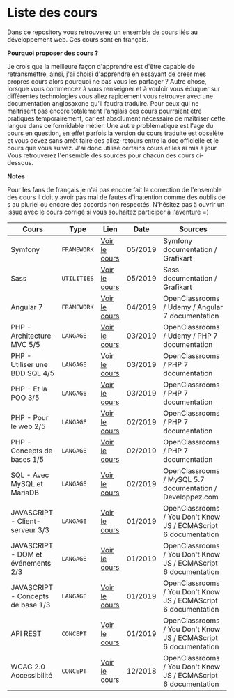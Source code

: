 # Liste des cours

Dans ce repository vous retrouverez un ensemble de cours liés au développement web. Ces cours sont en français.<br>

**Pourquoi proposer des cours ?** <br>

Je crois que la meilleure façon d'apprendre est d'être capable de retransmettre, ainsi, j'ai choisi d'apprendre en essayant de créer mes propres cours alors pourquoi ne pas vous les partager ?
Autre chose, lorsque vous commencez à vous renseigner et à vouloir vous éduquer sur différentes technologies vous allez rapidement vous retrouver avec une documentation anglosaxone qu'il faudra traduire. Pour ceux qui ne maîtrisent pas encore totalement l'anglais ces cours pourraient être pratiques temporairement, car est absolument nécessaire de maîtriser cette langue dans ce formidable métier. Une autre problèmatique est l'age du cours en question, en effet parfois la version du cours traduite est obselète et vous devez sans arrêt faire des allez-retours entre la doc officielle et le cours que vous suivez. J'ai donc utilisé certains cours et les ai mis à jour. <br>
Vous retrouverez l'ensemble des sources pour chacun des cours ci-dessous.

**Notes** <br>

Pour les fans de français je n'ai pas encore fait la correction de l'ensemble des cours il doit y avoir pas mal de fautes d'inatention comme des oublis de s au pluriel ou encore des accords non respectés. N'hésitez pas à ouvrir un issue avec le cours corrigé si vous souhaitez participer à l'aventure =)


Cours								|	Type			| Lien								|		Date		|		Sources		|
-----------------------------------	|	--------------	| -----------------------------------	| 		-----		|		-------		|
Symfony							|	`FRAMEWORK`		|[Voir le cours](https://github.com/PaulWeinsberg/My-courses/tree/master/Symfony%204)	|	05/2019	|	Symfony documentation / Grafikart	|
Sass							|	`UTILITIES`		|[Voir le cours](https://github.com/PaulWeinsberg/my-courses/tree/master/Sass)	|	05/2019	|	Sass documentation / Grafikart	|
Angular 7							|	`FRAMEWORK`		|[Voir le cours](https://github.com/PaulWeinsberg/my-courses/tree/master/Angular%207)	|	04/2019	|	OpenClassrooms / Udemy / Angular 7 documentation	|
PHP - Architecture MVC 5/5		|	`LANGAGE`			|[Voir le cours](https://www.evernote.com/shard/s317/sh/f6781819-f735-4fcc-bd4a-3fc5b7a22ee3/a26604ad5821a5e01cab0080a6637019)	|	03/2019	|	OpenClassrooms / Udemy / PHP 7 documentation	|
PHP - Utiliser une BDD SQL 4/5	|	`LANGAGE`			|[Voir le cours](https://www.evernote.com/shard/s317/sh/b7c838c5-ab78-4ec5-ac1f-a3f1acf6f092/50cb46b93f7192c40fa52d67d89d7e6f)	|	03/2019	|	OpenClassrooms / PHP 7 documentation	|
PHP - Et la POO 3/5				|	`LANGAGE`			|[Voir le cours](https://www.evernote.com/shard/s317/sh/b51fa96f-5928-46c0-aee9-78f07977e3a6/2707aa480316af4089bed4a73a33d73e)	|	03/2019	|	OpenClassrooms / PHP 7 documentation	|
PHP - Pour le web 2/5			|	`LANGAGE`			|[Voir le cours](https://www.evernote.com/shard/s317/sh/461d42eb-f0ec-4c24-bd11-109d246d6ba3/b7e73bee99f9c9826da62f9c90e21bf9)	|	02/2019	|	OpenClassrooms / PHP 7 documentation	|
PHP - Concepts de bases 1/5		|	`LANGAGE`			|[Voir le cours](https://www.evernote.com/shard/s317/sh/cb847c2c-f991-4ffe-a5d1-03e1a185c3c5/bcc3df187abd6cc7db118b434cac76ae)	|	02/2019	|	OpenClassrooms / PHP 7 documentation	|
SQL - Avec MySQL et MariaDB		|	`LANGAGE`			|[Voir le cours](https://www.evernote.com/shard/s317/sh/831188bc-947f-43d8-9c2f-18f2555ae4b2/892c148dad99f25e07225901303f3700)	|	02/2019	|	OpenClassrooms / MySQL 5.7 documentation / Developpez.com	|
JAVASCRIPT - Client-serveur 3/3	|	`LANGAGE`			|[Voir le cours](https://www.evernote.com/shard/s317/sh/ed69da8d-04af-49e2-9562-98f2795c5935/03df4388149c5ba60b0bb997fcb7566a)	|	01/2019	|	OpenClassrooms / You Don't Know JS / ECMAScript 6 documentation	|
JAVASCRIPT - DOM et événements 2/3	|	`LANGAGE`	|	[Voir le cours](https://www.evernote.com/shard/s317/sh/69b846a4-0ec0-4e02-b116-ec8a0ec21c53/d8cc55be1a0d11fca10cf45173432aa3)	|	01/2019	|	OpenClassrooms / You Don't Know JS / ECMAScript 6 documentation	|
JAVASCRIPT - Concepts de base 1/3	|	`LANGAGE`	|	[Voir le cours](https://www.evernote.com/shard/s317/sh/0eea2d67-d13d-4e92-9d84-89d32ae35a61/d61f63860505ffc06196082faf3ece8d)	|	01/2019	|	OpenClassrooms / You Don't Know JS / ECMAScript 6 documentation	|
API REST				|	`CONCEPT`			|[Voir le cours](https://www.evernote.com/shard/s317/sh/05ebfe16-fd79-4883-a725-57974729a1cc/f7020562bf1ed6b5bb715cafe0686b49)	|	01/2019	|	OpenClassrooms / You Don't Know JS / ECMAScript 6 documentation	|
WCAG 2.0 Accessibilité	|	`CONCEPT`			|[Voir le cours](https://www.evernote.com/shard/s317/sh/f1b766a7-b5b9-4aba-bc65-2d6e210f6c6b/8799ab55e99650d7dd08615c7cea161f)	|	12/2018	|	OpenClassrooms / You Don't Know JS / ECMAScript 6 documentation	|
